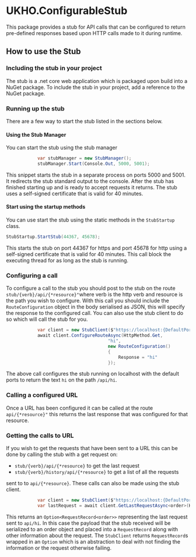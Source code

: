 # UKHO.ConfigurableStub

This package provides a stub for API calls that can be configured to return pre-defined responses based upon HTTP calls made to it during runtime.

## How to use the Stub

### Including the stub in your project

The stub is a .net core web application which is packaged upon build into a NuGet package. To include the stub in your project, add a reference to the NuGet package.

### Running up the stub

There are a few way to start the stub listed in the sections below.

#### Using the Stub Manager

You can start the stub using the stub manager

```cs
            var stubManager = new StubManager();
            stubManager.Start(Console.Out, 5000, 5001);
```

This snippet starts the stub in a separate process on ports 5000 and 5001. It redirects the stub standard output to the console. After the stub has finished starting up and is ready to accept requests it returns. The stub uses a self-signed certificate that is valid for 40 minutes.

#### Start using the startup methods

You can use start the stub using the static methods in the `StubStartup` class.

```cs
StubStartup.StartStub(44367, 45678);
```

This starts the stub on port 44367 for https and port 45678 for http using a self-signed certificate that is valid for 40 minutes. This call block the executing thread for as long as the stub is running.

### Configuring a call

To configure a call to the stub you should post to the stub on the route `stub/{verb}/api/{*resource}"`where verb is the http verb and resource is the path you wish to configure. With this call you should include the `RouteConfiguration` object in the body serialised as JSON, this will specify the response to the configured call. You can also use the stub client to do so which will call the stub for you.

```cs
            var client = new StubClient($"https://localhost:{DefaultPortConfiguration.HttpsPort}");
            await client.ConfigureRouteAsync(HttpMethod.Get,
                                       "hi",
                                       new RouteConfiguration()
                                       {
                                           Response = "hi"
                                       });
```

The above call configures the stub running on localhost with the default ports to return the text `hi` on the path `/api/hi`.

### Calling a configured URL

Once a URL has been configured it can be called at the route `api/{*resource}"` this returns the last response that was configured for that resource.

### Getting the calls to URL

If you wish to get the requests that have been sent to a URL this can be done by calling the stub with a get request on:

- `stub/{verb}/api/{*resource}` to get the last request
- `stub/{verb}/history/api/{*resource}` to get a list of all the requests

sent to to `api/{*resource}`. These calls can also be made using the stub client.

```cs
            var client = new StubClient($"https://localhost:{DefaultPortConfiguration.HttpsPort}");
            var lastRequest = await client.GetLastRequestAsync<order>(HttpMethod.Get, "hi")

```

This returns an `Option<RequestRecord<order>>` representing the last request sent to `api/hi`. In this case the payload that the stub received will be serialized to an order object and placed into a `RequestRecord` along with other information about the request. The `StubClient` returns `RequestRecord`s wrapped in an `Option` which is an abstraction to deal with not finding the information or the request otherwise failing.
